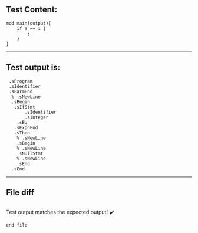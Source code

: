 
Test Content: 
-------------------------
```
mod main(output){
    if a == 1 {
        ;
    }
}
```
------------------------
Test output is: 
-------------------------
```
 .sProgram
 .sIdentifier
 .sParmEnd
  % .sNewLine
  .sBegin
   .sIfStmt
       .sIdentifier
       .sInteger
    .sEq
   .sExpnEnd
   .sThen
    % .sNewLine
    .sBegin
    % .sNewLine
    .sNullStmt
    % .sNewLine
    .sEnd
  .sEnd

```
------------------------

File diff
-------------------------
```diff

```
Test output matches the expected output! :heavy_check_mark:

```
end file
